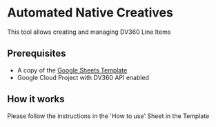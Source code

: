 <!--
    Copyright 2023 Google LLC
    Licensed under the Apache License, Version 2.0 (the "License");
    you may not use this file except in compliance with the License.
    You may obtain a copy of the License at
        https://www.apache.org/licenses/LICENSE-2.0
    Unless required by applicable law or agreed to in writing, software
    distributed under the License is distributed on an "AS IS" BASIS,
    WITHOUT WARRANTIES OR CONDITIONS OF ANY KIND, either express or implied.
    See the License for the specific language governing permissions and
    limitations under the License.
 -->

# Automated Native Creatives

This tool allows creating and managing DV360 Line Items

## Prerequisites

- A copy of the [Google Sheets Template](https://docs.google.com/spreadsheets/d/1amPxTt3LwRTYpnIWK2whGcrYbOs5EICB8Wv5yQG2VMQ)
- Google Cloud Project with DV360 API enabled

## How it works

Please follow the instructions in the 'How to use' Sheet in the Template
